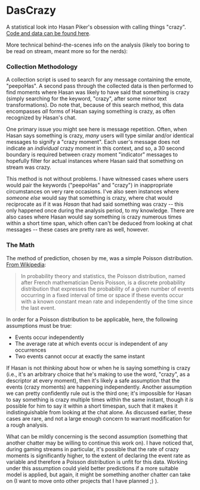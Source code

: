 # DasCrazy

A statistical look into Hasan Piker's obsession with calling things "crazy". [Code and data can be found here](https://github.com/braedynl/DasCrazy).

More technical behind-the-scenes info on the analysis (likely too boring to be read on stream, meant more so for the nerds):

### Collection Methodology

A collection script is used to search for any message containing the emote, "peepoHas". A second pass through the collected data is then performed to find moments where Hasan was likely to have said that something is crazy (simply searching for the keyword, "crazy", after some minor text transformations). Do note that, because of this search method, this data encompasses _all_ forms of Hasan saying something is crazy, as often recognized by Hasan's chat.

One primary issue you might see here is message repetition. Often, when Hasan says something is crazy, _many_ users will type similar and/or identical messages to signify a "crazy moment". Each user's message does not indicate an _individual_ crazy moment in this context, and so, a 30 second boundary is required between crazy moment "indicator" messages to hopefully filter for actual instances where Hasan said that something on stream was crazy. 

This method is not without problems. I have witnessed cases where users would pair the keywords ("peepoHas" and "crazy") in inappropriate circumstances on very rare occasions. I've also seen instances where _someone else_ would say that something is crazy, where chat would reciprocate as if it was _Hasan_ that had said something was crazy -- this only happened once during the analysis period, to my knowledge. There are also cases where Hasan would say something is crazy numerous times within a short time span, which often can't be deduced from looking at chat messages -- these cases are pretty rare as well, however.

### The Math

The method of prediction, chosen by me, was a simple Poisson distribution. [From Wikipedia](https://en.wikipedia.org/wiki/Poisson_distribution):

> In probability theory and statistics, the Poisson distribution, named after French mathematician Denis Poisson, is a discrete probability distribution that expresses the probability of a given number of events occurring in a fixed interval of time or space if these events occur with a known constant mean rate and independently of the time since the last event.

In order for a Poisson distribution to be applicable, here, the following assumptions must be true:

- Events occur independently
- The average rate at which events occur is independent of any occurrences
- Two events cannot occur at exactly the same instant

If Hasan is not _thinking_ about how or when he is saying something is crazy (i.e., it's an arbitrary choice that he's making to use the word, "crazy", as a descriptor at every moment), then it's likely a safe assumption that the events (crazy moments) are happening independently. Another assumption we can pretty confidently rule out is the third one; it's impossible for Hasan to say something is crazy multiple times within the same instant, though it _is_ possible for him to say it within a short timespan, such that it makes it indistinguishable from looking at the chat alone. As discussed earlier, these cases are rare, and not a large enough concern to warrant modification for a rough analysis.

What can be mildly concerning is the second assumption (something that another chatter may be willing to continue this work on). I have noticed that, during gaming streams in particular, it's possible that the rate of crazy moments is significantly higher, to the extent of declaring the event rate as variable and therefore a Poisson distribution is unfit for this data. Working under this assumption could yield better predictions if a more suitable model is applied, but again, it might be something another chatter can take on (I want to move onto other projects that I have planned ;) ).
